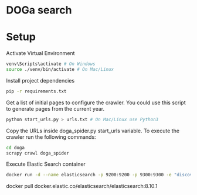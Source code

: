 # DOGa search

# Setup

Activate Virtual Environment
```bash
venv\Scripts\activate # On Windows
source ./venv/bin/activate # On Mac/Linux
```

Install project dependencies
```bash
pip -r requirements.txt
```
Get a list of initial pages to configure the crawler. You could use this script to generate pages from the current year.
```bash
python start_urls.py > urls.txt # On Mac/Linux use Python3 
```
Copy the URLs inside doga_spider.py start_urls variable. To execute the crawler run the following commands:
```bash
cd doga
scrapy crawl doga_spider
```

Execute Elastic Search container
```bash
docker run -d --name elasticsearch -p 9200:9200 -p 9300:9300 -e "discovery.type=single-node" docker.elastic.co/elasticsearch/elasticsearch:7.10.0
```



docker pull docker.elastic.co/elasticsearch/elasticsearch:8.10.1

